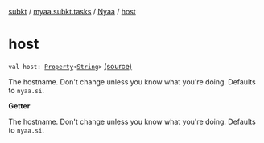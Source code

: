 [subkt](../../index.md) / [myaa.subkt.tasks](../index.md) / [Nyaa](index.md) / [host](./host.md)

# host

`val host: `[`Property`](https://docs.gradle.org/current/javadoc/org/gradle/api/provider/Property.html)`<`[`String`](https://kotlinlang.org/api/latest/jvm/stdlib/kotlin/-string/index.html)`>` [(source)](https://github.com/Myaamori/SubKt/blob/0.1.11/src/main/kotlin/myaa/subkt/tasks/tasks.kt#L829)

The hostname. Don't change unless you know what you're doing.
Defaults to `nyaa.si`.

**Getter**

The hostname. Don't change unless you know what you're doing.
Defaults to `nyaa.si`.

